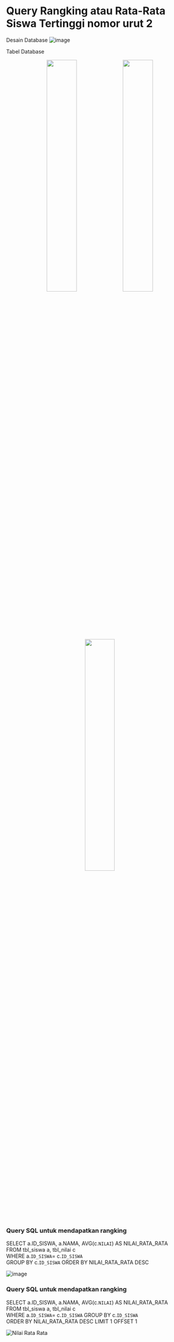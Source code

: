 # Query Rangking atau Rata-Rata Siswa Tertinggi nomor urut 2

Desain Database
![image](https://user-images.githubusercontent.com/56226681/150556998-86437511-d60c-4cd6-b498-80ca1108560d.png)

Tabel Database
<p align="center" width="100%">
    <img width="40%" src="https://github.com/taufikn10/Query_Rangking_dan_Rata-Rata_Siswa_Tertinggi_nomor_urut_2/blob/main/doc/Tabel%20Siswa.png" /> 
    <img width="40%" src="https://github.com/taufikn10/Query_Rangking_dan_Rata-Rata_Siswa_Tertinggi_nomor_urut_2/blob/main/doc/Tabel%20Pelajaran.png" />
    <img width="40%" src="https://github.com/taufikn10/Query_Rangking_dan_Rata-Rata_Siswa_Tertinggi_nomor_urut_2/blob/main/doc/Tabel%20Nilai.png" />
</p>

### Query SQL untuk mendapatkan rangking
SELECT a.ID_SISWA, a.NAMA, AVG(c.`NILAI`) AS NILAI_RATA_RATA <br>
FROM tbl_siswa a, tbl_nilai c  <br>
WHERE a.`ID_SISWA`= c.`ID_SISWA` <br>
GROUP BY c.`ID_SISWA` ORDER BY NILAI_RATA_RATA DESC

![image](https://user-images.githubusercontent.com/56226681/150561492-f0ed0d59-04b7-4e20-851f-a26db73c0967.png)


### Query SQL untuk mendapatkan rangking
SELECT a.ID_SISWA, a.NAMA, AVG(c.`NILAI`) AS NILAI_RATA_RATA <br>
FROM tbl_siswa a, tbl_nilai c <br>
WHERE a.`ID_SISWA`= c.`ID_SISWA` GROUP BY c.`ID_SISWA` <br>
ORDER BY NILAI_RATA_RATA DESC LIMIT 1 OFFSET 1


![Nilai Rata Rata](https://user-images.githubusercontent.com/56226681/150564874-928cd1ed-3560-4055-a677-0c1b5848fa2c.png)






